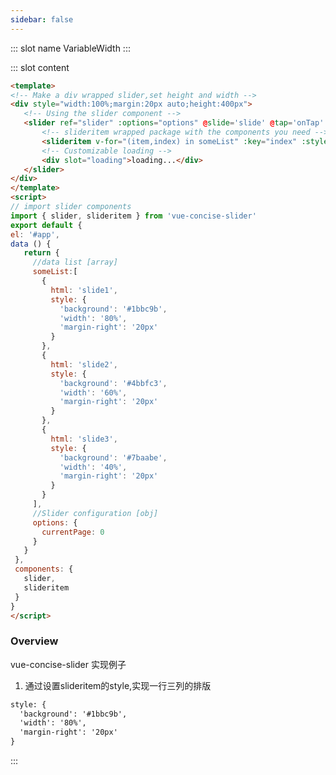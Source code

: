 ```yaml
---
sidebar: false
---
```

<common-demoItem></common-demoItem> 
::: slot name
VariableWidth
:::

::: slot content
<common-demoCode>
  <effect-sliderVariableWidth></effect-sliderVariableWidth>
  <div slot="codeText">
  
   ```html
<template>
<!-- Make a div wrapped slider,set height and width -->
 <div style="width:100%;margin:20px auto;height:400px">
      <!-- Using the slider component -->
      <slider ref="slider" :options="options" @slide='slide' @tap='onTap' @init='onInit'>
          <!-- slideritem wrapped package with the components you need -->
          <slideritem v-for="(item,index) in someList" :key="index" :style="item.style">{{item.html}}</slideritem>
          <!-- Customizable loading -->
          <div slot="loading">loading...</div>
      </slider>
 </div>
</template>
<script>
// import slider components
import { slider, slideritem } from 'vue-concise-slider'
export default {
   el: '#app',
   data () {
      return {
        //data list [array]
        someList:[
          {
            html: 'slide1',
            style: {
              'background': '#1bbc9b',
              'width': '80%',
              'margin-right': '20px'
            }
          },
          {
            html: 'slide2',
            style: {
              'background': '#4bbfc3',
              'width': '60%',
              'margin-right': '20px'
            }
          },
          {
            html: 'slide3',
            style: {
              'background': '#7baabe',
              'width': '40%',
              'margin-right': '20px'
            }
          }
        ],
        //Slider configuration [obj]
        options: {
          currentPage: 0
        }
      }
    },
    components: {
      slider,
      slideritem
    }
}
</script>
```

  </div>
</common-demoCode>

 ### Overview
  vue-concise-slider 实现例子
  1. 通过设置slideritem的style,实现一行三列的排版
```html
style: {
  'background': '#1bbc9b',
  'width': '80%',
  'margin-right': '20px'
}
```
:::
